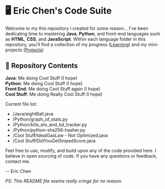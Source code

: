# 🖥 Eric Chen's Code Suite

Welcome to my this repository I created for some reason... I've been dedicating time to mastering **Java**, **Python**, and front-end languages such as **HTML**, **CSS**, and **JavaScript**. Within each language folder in this repository, you'll find a collection of my progress (<ins>Learning</ins>) and my mini-projects (<ins>Projects</ins>)

## 📁 Repository Contents

**Java**: Me doing Cool Stuff (I hope)\
**Python**: Me doing Cool Stuff (I hope)\
**Front End**: Me doing Cool Stuff again (I hope)\
**Cool Stuff**: Me doing Really Cool Stuff (I hope)

Current file list:

- /Java/eightBall.java
- /Python/graph_of_stats.py
- /Python/kills_elo_and_kd_tracker.py
- /Python/python-sha256-hasher.py
- /Cool Stuff/IdealGasLaw - Not Optimized.java
- /Cool Stuff/DidYouGetSnipedScore.java

Feel free to use, modify, and build upon any of the code provided here. I believe in open sourcing of code. If you have any questions or feedback, contact me.

 -- Eric Chen

 *PS: This README file seems really cringe for no reason.*
